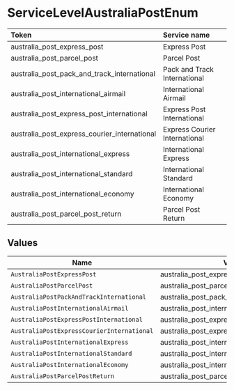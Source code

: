# ServiceLevelAustraliaPostEnum

|Token | Service name|
|:---|:---|
| australia_post_express_post | Express Post|
| australia_post_parcel_post | Parcel Post|
| australia_post_pack_and_track_international | Pack and Track International|
| australia_post_international_airmail | International Airmail|
| australia_post_express_post_international | Express Post International|
| australia_post_express_courier_international | Express Courier International|
| australia_post_international_express | International Express|
| australia_post_international_standard | International Standard|
| australia_post_international_economy | International Economy|
| australia_post_parcel_post_return | Parcel Post Return|



## Values

| Name                                         | Value                                        |
| -------------------------------------------- | -------------------------------------------- |
| `AustraliaPostExpressPost`                   | australia_post_express_post                  |
| `AustraliaPostParcelPost`                    | australia_post_parcel_post                   |
| `AustraliaPostPackAndTrackInternational`     | australia_post_pack_and_track_international  |
| `AustraliaPostInternationalAirmail`          | australia_post_international_airmail         |
| `AustraliaPostExpressPostInternational`      | australia_post_express_post_international    |
| `AustraliaPostExpressCourierInternational`   | australia_post_express_courier_international |
| `AustraliaPostInternationalExpress`          | australia_post_international_express         |
| `AustraliaPostInternationalStandard`         | australia_post_international_standard        |
| `AustraliaPostInternationalEconomy`          | australia_post_international_economy         |
| `AustraliaPostParcelPostReturn`              | australia_post_parcel_post_return            |